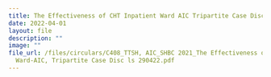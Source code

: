 ```yaml
---
title: The Effectiveness of CHT Inpatient Ward AIC Tripartite Case Disc
date: 2022-04-01
layout: file
description: ""
image: ""
file_url: /files/circulars/C408_TTSH, AIC_SHBC 2021_The Effectiveness of CHT-Inpatient
  Ward-AIC, Tripartite Case Disc ls 290422.pdf
---
```

